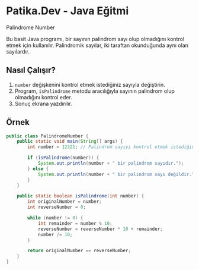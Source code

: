 # Patika.Dev - Java Eğitmi
Palindrome Number

Bu basit Java programı, bir sayının palindrom sayı olup olmadığını kontrol etmek için kullanılır. Palindromik sayılar, iki taraftan okunduğunda aynı olan sayılardır.

## Nasıl Çalışır?

1. `number` değişkenini kontrol etmek istediğiniz sayıyla değiştirin.
2. Program, `isPalindrome` metodu aracılığıyla sayının palindrom olup olmadığını kontrol eder.
3. Sonuç ekrana yazdırılır.

## Örnek

```java
public class PalindromeNumber {
    public static void main(String[] args) {
        int number = 12321; // Palindrom sayıyı kontrol etmek istediğiniz sayıyı burada değiştirebilirsiniz

        if (isPalindrome(number)) {
            System.out.println(number + " bir palindrom sayıdır.");
        } else {
            System.out.println(number + " bir palindrom sayı değildir.");
        }
    }

    public static boolean isPalindrome(int number) {
        int originalNumber = number;
        int reverseNumber = 0;

        while (number != 0) {
            int remainder = number % 10;
            reverseNumber = reverseNumber * 10 + remainder;
            number /= 10;
        }

        return originalNumber == reverseNumber;
    }
}
